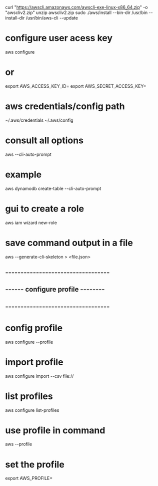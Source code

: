 curl "https://awscli.amazonaws.com/awscli-exe-linux-x86_64.zip" -o "awscliv2.zip"
unzip awscliv2.zip
sudo ./aws/install --bin-dir /usr/bin --install-dir /usr/bin/aws-cli --update 

# configure user acess key
aws configure

# or
export AWS_ACCESS_KEY_ID=<access-key>
export AWS_SECRET_ACCESS_KEY=<secret-key>

# aws credentials/config path
~/.aws/credentials
~/.aws/config

# consult all options
aws <command> --cli-auto-prompt
# example
aws dynamodb create-table --cli-auto-prompt

# gui to create a role
aws iam wizard new-role

# save command output in a file
aws <command> --generate-cli-skeleton > <file.json>

## ----------------------------------
## ------  configure profile --------
## ----------------------------------

# config profile
aws configure --profile <profile>

# import profile
aws configure import --csv file://<file>

# list profiles
aws configure list-profiles

# use profile in command
aws <command> --profile <profile>

# set the profile
export AWS_PROFILE=<profile>
